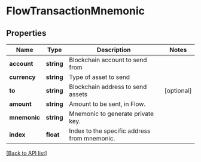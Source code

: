 # FlowTransactionMnemonic

## Properties

Name | Type | Description | Notes
------------ | ------------- | ------------- | -------------
**account** | **string** | Blockchain account to send from |
**currency** | **string** | Type of asset to send |
**to** | **string** | Blockchain address to send assets | [optional]
**amount** | **string** | Amount to be sent, in Flow. |
**mnemonic** | **string** | Mnemonic to generate private key. |
**index** | **float** | Index to the specific address from mnemonic. |

[[Back to API list]](../../README.md#api-endpoints)
